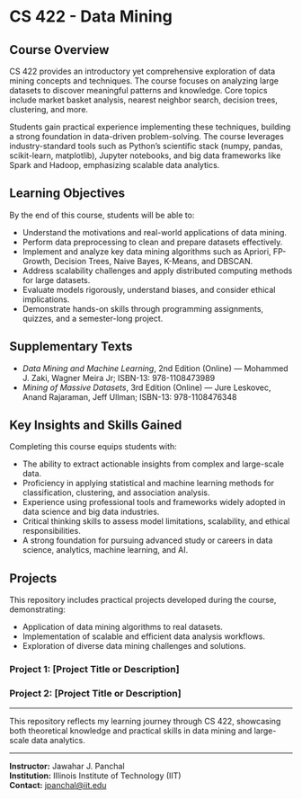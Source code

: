 # CS 422 - Data Mining

## Course Overview

CS 422 provides an introductory yet comprehensive exploration of data mining concepts and techniques. The course focuses on analyzing large datasets to discover meaningful patterns and knowledge. Core topics include market basket analysis, nearest neighbor search, decision trees, clustering, and more.

Students gain practical experience implementing these techniques, building a strong foundation in data-driven problem-solving. The course leverages industry-standard tools such as Python’s scientific stack (numpy, pandas, scikit-learn, matplotlib), Jupyter notebooks, and big data frameworks like Spark and Hadoop, emphasizing scalable data analytics.

## Learning Objectives

By the end of this course, students will be able to:

- Understand the motivations and real-world applications of data mining.
- Perform data preprocessing to clean and prepare datasets effectively.
- Implement and analyze key data mining algorithms such as Apriori, FP-Growth, Decision Trees, Naive Bayes, K-Means, and DBSCAN.
- Address scalability challenges and apply distributed computing methods for large datasets.
- Evaluate models rigorously, understand biases, and consider ethical implications.
- Demonstrate hands-on skills through programming assignments, quizzes, and a semester-long project.

## Supplementary Texts

- *Data Mining and Machine Learning*, 2nd Edition (Online) — Mohammed J. Zaki, Wagner Meira Jr; ISBN-13: 978-1108473989  
- *Mining of Massive Datasets*, 3rd Edition (Online) — Jure Leskovec, Anand Rajaraman, Jeff Ullman; ISBN-13: 978-1108476348

## Key Insights and Skills Gained

Completing this course equips students with:

- The ability to extract actionable insights from complex and large-scale data.
- Proficiency in applying statistical and machine learning methods for classification, clustering, and association analysis.
- Experience using professional tools and frameworks widely adopted in data science and big data industries.
- Critical thinking skills to assess model limitations, scalability, and ethical responsibilities.
- A strong foundation for pursuing advanced study or careers in data science, analytics, machine learning, and AI.

## Projects

This repository includes practical projects developed during the course, demonstrating:

- Application of data mining algorithms to real datasets.
- Implementation of scalable and efficient data analysis workflows.
- Exploration of diverse data mining challenges and solutions.

### Project 1: [Project Title or Description]

### Project 2: [Project Title or Description]



---

This repository reflects my learning journey through CS 422, showcasing both theoretical knowledge and practical skills in data mining and large-scale data analytics.

---

**Instructor:** Jawahar J. Panchal  
**Institution:** Illinois Institute of Technology (IIT)  
**Contact:** jpanchal@iit.edu
